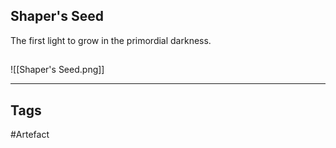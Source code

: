 ## Shaper's Seed
The first light to grow in the primordial darkness.
## 
![[Shaper's Seed.png]]

---
## Tags
#Artefact